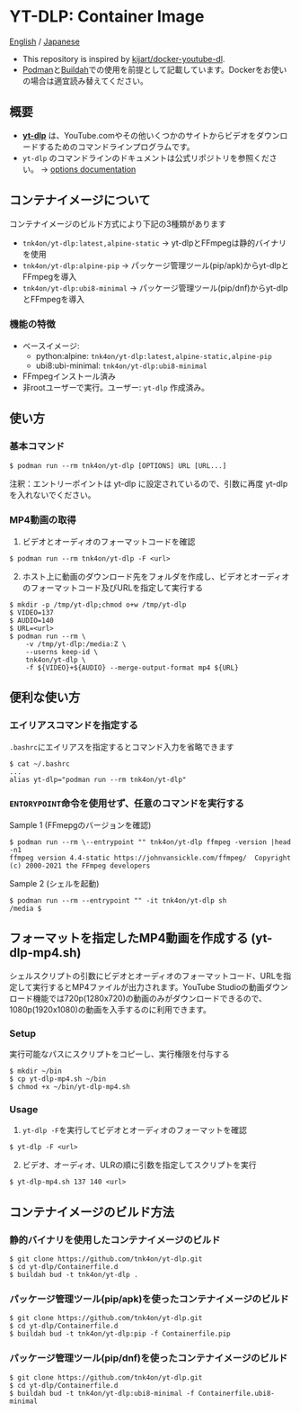 # YT-DLP: Container Image

[English](README.md) / [Japanese](README_ja.md)

- This repository is inspired by [kijart/docker-youtube-dl](https://github.com/kijart/docker-youtube-dl).
- [Podman](https://github.com/containers/podman)と[Buildah](https://github.com/containers/buildah)での使用を前提として記載しています。Dockerをお使いの場合は適宜読み替えてください。

## 概要

- **[yt-dlp](https://github.com/yt-dlp/yt-dlp)** は、YouTube.comやその他いくつかのサイトからビデオをダウンロードするためのコマンドラインプログラムです。
- `yt-dlp` のコマンドラインのドキュメントは公式リポジトリを参照ください。 -> [options documentation](https://github.com/yt-dlp/yt-dlp#usage-and-options)

## コンテナイメージについて

コンテナイメージのビルド方式により下記の3種類があります
- `tnk4on/yt-dlp:latest,alpine-static` -> yt-dlpとFFmpegは静的バイナリを使用
- `tnk4on/yt-dlp:alpine-pip` -> パッケージ管理ツール(pip/apk)からyt-dlpとFFmpegを導入
- `tnk4on/yt-dlp:ubi8-minimal` -> パッケージ管理ツール(pip/dnf)からyt-dlpとFFmpegを導入

### 機能の特徴

- ベースイメージ:
    - python:alpine: `tnk4on/yt-dlp:latest,alpine-static,alpine-pip`
    - ubi8:ubi-minimal: `tnk4on/yt-dlp:ubi8-minimal`
- FFmpegインストール済み
- 非rootユーザーで実行。ユーザー: `yt-dlp` 作成済み。

## 使い方

### 基本コマンド

```
$ podman run --rm tnk4on/yt-dlp [OPTIONS] URL [URL...]
```
注釈：エントリーポイントは yt-dlp に設定されているので、引数に再度 yt-dlp を入れないでください。

### MP4動画の取得

1. ビデオとオーディオのフォーマットコードを確認

```
$ podman run --rm tnk4on/yt-dlp -F <url>
```

2. ホスト上に動画のダウンロード先をフォルダを作成し、ビデオとオーディオのフォーマットコード及びURLを指定して実行する

```
$ mkdir -p /tmp/yt-dlp;chmod o+w /tmp/yt-dlp
$ VIDEO=137
$ AUDIO=140
$ URL=<url>
$ podman run --rm \
    -v /tmp/yt-dlp:/media:Z \
    --userns keep-id \
    tnk4on/yt-dlp \
    -f ${VIDEO}+${AUDIO} --merge-output-format mp4 ${URL}
```

## 便利な使い方

### エイリアスコマンドを指定する

`.bashrc`にエイリアスを指定するとコマンド入力を省略できます

```
$ cat ~/.bashrc
...
alias yt-dlp="podman run --rm tnk4on/yt-dlp"
```

### `ENTORYPOINT`命令を使用せず、任意のコマンドを実行する

Sample 1 (FFmepgのバージョンを確認)

```
$ podman run --rm \--entrypoint "" tnk4on/yt-dlp ffmpeg -version |head -n1
ffmpeg version 4.4-static https://johnvansickle.com/ffmpeg/  Copyright (c) 2000-2021 the FFmpeg developers
```

Sample 2 (シェルを起動)

```
$ podman run --rm --entrypoint "" -it tnk4on/yt-dlp sh
/media $ 
```

## フォーマットを指定したMP4動画を作成する (yt-dlp-mp4.sh)

シェルスクリプトの引数にビデオとオーディオのフォーマットコード、URLを指定して実行するとMP4ファイルが出力されます。YouTube Studioの動画ダウンロード機能では720p(1280x720)の動画のみがダウンロードできるので、1080p(1920x1080)の動画を入手するのに利用できます。

### Setup

実行可能なパスにスクリプトをコピーし、実行権限を付与する

```
$ mkdir ~/bin
$ cp yt-dlp-mp4.sh ~/bin
$ chmod +x ~/bin/yt-dlp-mp4.sh
```

### Usage

1. `yt-dlp -F`を実行してビデオとオーディオのフォーマットを確認

```
$ yt-dlp -F <url>
```

2. ビデオ、オーディオ、ULRの順に引数を指定してスクリプトを実行

```
$ yt-dlp-mp4.sh 137 140 <url>
```

## コンテナイメージのビルド方法

### 静的バイナリを使用したコンテナイメージのビルド

```
$ git clone https://github.com/tnk4on/yt-dlp.git
$ cd yt-dlp/Containerfile.d
$ buildah bud -t tnk4on/yt-dlp .
```

### パッケージ管理ツール(pip/apk)を使ったコンテナイメージのビルド

```
$ git clone https://github.com/tnk4on/yt-dlp.git
$ cd yt-dlp/Containerfile.d
$ buildah bud -t tnk4on/yt-dlp:pip -f Containerfile.pip
```

### パッケージ管理ツール(pip/dnf)を使ったコンテナイメージのビルド

```
$ git clone https://github.com/tnk4on/yt-dlp.git
$ cd yt-dlp/Containerfile.d
$ buildah bud -t tnk4on/yt-dlp:ubi8-minimal -f Containerfile.ubi8-minimal
```